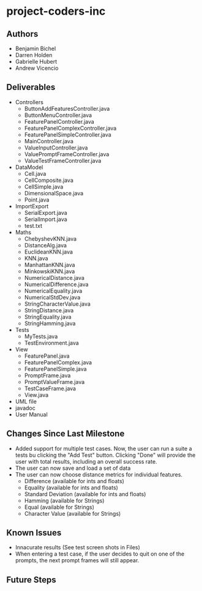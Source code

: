 # **project-coders-inc**

## Authors
* Benjamin Bichel
* Darren Holden
* Gabrielle Hubert
* Andrew Vicencio

## Deliverables
* Controllers
	* ButtonAddFeaturesController.java
	* ButtonMenuController.java
	* FeaturePanelController.java
	* FeaturePanelComplexController.java
	* FeaturePanelSimpleController.java
	* MainController.java
	* ValueInputController.java
	* ValuePromptFrameController.java
	* ValueTestFrameController.java
* DataModel	
	* Cell.java
	* CellComposite.java
	* CellSimple.java
	* DimensionalSpace.java
	* Point.java
* ImportExport
	* SerialExport.java
	* SerialImport.java
	* test.txt
* Maths
	* ChebyshevKNN.java
	* DistanceAlg.java
	* EuclideanKNN.java
	* KNN.java
	* ManhattanKNN.java
	* MinkowskiKNN.java
	* NumericalDistance.java
	* NumericalDifference.java
	* NumericalEquality.java
	* NumericalStdDev.java
	* StringCharacterValue.java
	* StringDistance.java
	* StringEquality.java
	* StringHamming.java
* Tests
	* MyTests.java
	* TestEnvironment.java
* View
	* FeaturePanel.java
	* FeaturePanelComplex.java
	* FeaturePanelSimple.java
	* PromptFrame.java
	* PromptValueFrame.java
	* TestCaseFrame.java
	* View.java
* UML file
* javadoc
* User Manual


## Changes Since Last Milestone
* Added support for multiple test cases. Now, the user can run a suite a tests bu clicking the "Add Test" button. Clicking "Done" will provide the user with total results, including an overall success rate.
* The user can now save and load a set of data
* The user can now choose distance metrics for individual features.
	* Difference (available for ints and floats)
	* Equality (available for ints and floats)
	* Standard Deviation (available for ints and floats)
	* Hamming (available for Strings)
	* Equal (available for Strings)
	* Character Value (available for Strings)

## Known Issues
* Innacurate results (See test screen shots in Files)
* When entering a test case, if the user decides to quit on one of the prompts, the next prompt frames will still appear.

## Future Steps


